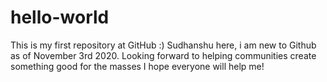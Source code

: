 # hello-world
This is my first repository at GitHub :)
Sudhanshu here, i am new to Github as of November 3rd 2020.
Looking forward to helping communities create something good for the masses
I hope everyone will help me!
